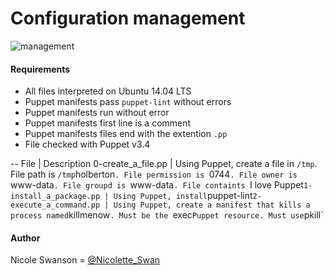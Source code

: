 # Configuration management
![management](https://opensource.com/sites/default/files/styles/image-full-size/public/lead-images/innovation_lightbulb_gears_devops_ansible.png?itok=TSbmp3_M)
#### Requirements
- All files interpreted on Ubuntu 14.04 LTS
- Puppet manifests pass `puppet-lint` without errors
- Puppet manifests run without error
- Puppet manifests first line is a comment
- Puppet manifests files end with the extention `.pp`
- File checked with Puppet v3.4

--
File | Description
0-create\_a\_file.pp | Using Puppet, create a file in `/tmp`. File path is `/tmp`holberton`. File permission is `0744`. File owner is `www-data`. File groupd is `www-data`. File containts `I love Puppet`
1-install_a_package.pp | Using Puppet, install `puppet-lint`
2-execute_a_command.pp | Using Puppet, create a manifest that kills a process named `killmenow`. Must be the `exec` Puppet resource. Must use `pkill`

#### Author
Nicole Swanson = [@Nicolette_Swan](https://twitter.com/Nicolette_Swan)

